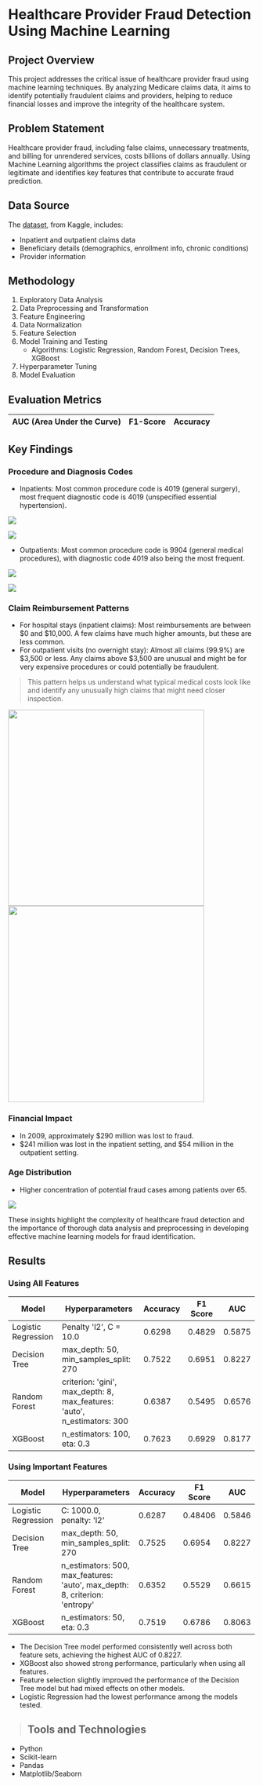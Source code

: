 # Healthcare Provider Fraud Detection Using Machine Learning

## Project Overview
This project addresses the critical issue of healthcare provider fraud using machine learning techniques. By analyzing Medicare claims data, it aims to identify potentially fraudulent claims and providers, helping to reduce financial losses and improve the integrity of the healthcare system.

## Problem Statement
Healthcare provider fraud, including false claims, unnecessary treatments, and billing for unrendered services, costs billions of dollars annually. Using Machine Learning algorithms the project classifies claims as fraudulent or legitimate and identifies key features that contribute to accurate fraud prediction.

## Data Source
The [dataset](https://www.kaggle.com/datasets/rohitrox/healthcare-provider-fraud-detection-analysis/data), from Kaggle, includes:
- Inpatient and outpatient claims data
- Beneficiary details (demographics, enrollment info, chronic conditions)
- Provider information

## Methodology
1. Exploratory Data Analysis
2. Data Preprocessing and Transformation
3. Feature Engineering
4. Data Normalization
5. Feature Selection
6. Model Training and Testing
   - Algorithms: Logistic Regression, Random Forest, Decision Trees, XGBoost
8. Hyperparameter Tuning
9. Model Evaluation

## Evaluation Metrics
| AUC (Area Under the Curve)  |F1-Score | Accuracy  |
| ------------- | ------------- | ------------------

## Key Findings
### Procedure and Diagnosis Codes
- Inpatients: Most common procedure code is 4019 (general surgery), most frequent diagnostic code is 4019 (unspecified essential hypertension).

![](https://github.com/rashmishreev/DATA-245-ML/blob/main/images/inpatient_procedure_distribution.png)

![](https://github.com/rashmishreev/DATA-245-ML/blob/main/images/inpatient_diagnosis_distribution.png)

- Outpatients: Most common procedure code is 9904 (general medical procedures), with diagnostic code 4019 also being the most frequent.

![](https://github.com/rashmishreev/DATA-245-ML/blob/main/images/outpatient_procedure_distribution.png)

![](https://github.com/rashmishreev/DATA-245-ML/blob/main/images/outpatient_diagnosis_distribution.png)

### Claim Reimbursement Patterns
- For hospital stays (inpatient claims): Most reimbursements are between $0 and $10,000. A few claims have much higher amounts, but these are less common.
- For outpatient visits (no overnight stay): Almost all claims (99.9%) are $3,500 or less. Any claims above $3,500 are unusual and might be for very expensive procedures or could potentially be fraudulent.
> This pattern helps us understand what typical medical costs look like and identify any unusually high claims that might need closer inspection.

<p float="left">
  <img src="https://github.com/rashmishreev/DATA-245-ML/blob/main/images/Inpatient_claim_reimbursement.png" width="400" />
  <img src="https://github.com/rashmishreev/DATA-245-ML/blob/main/images/Outpatient_Claim_Reimbursement.png" width="400" />
</p>


### Financial Impact
- In 2009, approximately $290 million was lost to fraud.
- $241 million was lost in the inpatient setting, and $54 million in the outpatient setting.

### Age Distribution
- Higher concentration of potential fraud cases among patients over 65.
  
![](https://github.com/rashmishreev/DATA-245-ML/blob/main/images/fraud_based_on_age.png)

These insights highlight the complexity of healthcare fraud detection and the importance of thorough data analysis and preprocessing in developing effective machine learning models for fraud identification.

## Results
### Using All Features

| Model               | Hyperparameters                                                    | Accuracy | F1 Score | AUC    |
|---------------------|---------------------------------------------------------------------|----------|----------|--------|
| Logistic Regression | Penalty 'l2', C = 10.0                                              | 0.6298   | 0.4829   | 0.5875 |
| Decision Tree       | max_depth: 50, min_samples_split: 270                               | 0.7522   | 0.6951   | 0.8227 |
| Random Forest       | criterion: 'gini', max_depth: 8, max_features: 'auto', n_estimators: 300 | 0.6387   | 0.5495   | 0.6576 |
| XGBoost             | n_estimators: 100, eta: 0.3                                         | 0.7623   | 0.6929   | 0.8177 |

### Using Important Features

| Model               | Hyperparameters                                                    | Accuracy | F1 Score | AUC    |
|---------------------|---------------------------------------------------------------------|----------|----------|--------|
| Logistic Regression | C: 1000.0, penalty: 'l2'                                            | 0.6287   | 0.48406  | 0.5846 |
| Decision Tree       | max_depth: 50, min_samples_split: 270                               | 0.7525   | 0.6954   | 0.8227 |
| Random Forest       | n_estimators: 500, max_features: 'auto', max_depth: 8, criterion: 'entropy' | 0.6352   | 0.5529   | 0.6615 |
| XGBoost             | n_estimators: 50, eta: 0.3                                          | 0.7519   | 0.6786   | 0.8063 |

- The Decision Tree model performed consistently well across both feature sets, achieving the highest AUC of 0.8227.
- XGBoost also showed strong performance, particularly when using all features.
- Feature selection slightly improved the performance of the Decision Tree model but had mixed effects on other models.
- Logistic Regression had the lowest performance among the models tested.

> ## Tools and Technologies
  - Python
  - Scikit-learn
  - Pandas
  - Matplotlib/Seaborn

